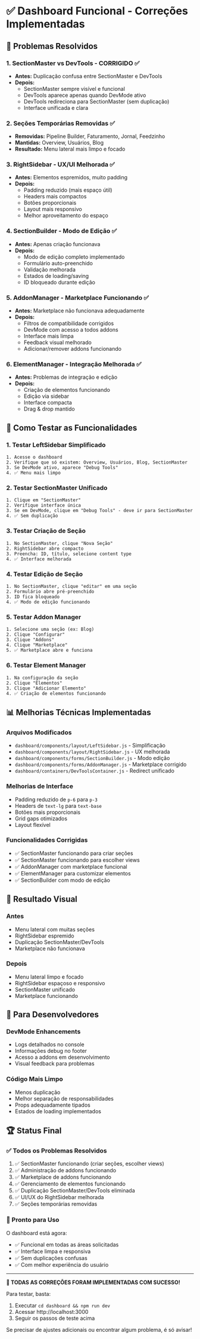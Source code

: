 # ✅ Dashboard Funcional - Correções Implementadas

## 🎯 Problemas Resolvidos

### 1. **SectionMaster vs DevTools - CORRIGIDO ✅**

- **Antes:** Duplicação confusa entre SectionMaster e DevTools
- **Depois:**
  - SectionMaster sempre visível e funcional
  - DevTools aparece apenas quando DevMode ativo
  - DevTools redireciona para SectionMaster (sem duplicação)
  - Interface unificada e clara

### 2. **Seções Temporárias Removidas ✅**

- **Removidas:** Pipeline Builder, Faturamento, Jornal, Feedzinho
- **Mantidas:** Overview, Usuários, Blog
- **Resultado:** Menu lateral mais limpo e focado

### 3. **RightSidebar - UX/UI Melhorada ✅**

- **Antes:** Elementos espremidos, muito padding
- **Depois:**
  - Padding reduzido (mais espaço útil)
  - Headers mais compactos
  - Botões proporcionais
  - Layout mais responsivo
  - Melhor aproveitamento do espaço

### 4. **SectionBuilder - Modo de Edição ✅**

- **Antes:** Apenas criação funcionava
- **Depois:**
  - Modo de edição completo implementado
  - Formulário auto-preenchido
  - Validação melhorada
  - Estados de loading/saving
  - ID bloqueado durante edição

### 5. **AddonManager - Marketplace Funcionando ✅**

- **Antes:** Marketplace não funcionava adequadamente
- **Depois:**
  - Filtros de compatibilidade corrigidos
  - DevMode com acesso a todos addons
  - Interface mais limpa
  - Feedback visual melhorado
  - Adicionar/remover addons funcionando

### 6. **ElementManager - Integração Melhorada ✅**

- **Antes:** Problemas de integração e edição
- **Depois:**
  - Criação de elementos funcionando
  - Edição via sidebar
  - Interface compacta
  - Drag & drop mantido

## 🚀 Como Testar as Funcionalidades

### 1. **Testar LeftSidebar Simplificado**

```
1. Acesse o dashboard
2. Verifique que só existem: Overview, Usuários, Blog, SectionMaster
3. Se DevMode ativo, aparece "Debug Tools"
4. ✅ Menu mais limpo
```

### 2. **Testar SectionMaster Unificado**

```
1. Clique em "SectionMaster"
2. Verifique interface única
3. Se em DevMode, clique em "Debug Tools" - deve ir para SectionMaster
4. ✅ Sem duplicação
```

### 3. **Testar Criação de Seção**

```
1. No SectionMaster, clique "Nova Seção"
2. RightSidebar abre compacto
3. Preencha: ID, título, selecione content type
4. ✅ Interface melhorada
```

### 4. **Testar Edição de Seção**

```
1. No SectionMaster, clique "editar" em uma seção
2. Formulário abre pré-preenchido
3. ID fica bloqueado
4. ✅ Modo de edição funcionando
```

### 5. **Testar Addon Manager**

```
1. Selecione uma seção (ex: Blog)
2. Clique "Configurar"
3. Clique "Addons"
4. Clique "Marketplace"
5. ✅ Marketplace abre e funciona
```

### 6. **Testar Element Manager**

```
1. Na configuração da seção
2. Clique "Elementos"
3. Clique "Adicionar Elemento"
4. ✅ Criação de elementos funcionando
```

## 📊 Melhorias Técnicas Implementadas

### Arquivos Modificados

- `dashboard/components/layout/LeftSidebar.js` - Simplificação
- `dashboard/components/layout/RightSidebar.js` - UX melhorada
- `dashboard/components/forms/SectionBuilder.js` - Modo edição
- `dashboard/components/forms/AddonManager.js` - Marketplace corrigido
- `dashboard/containers/DevToolsContainer.js` - Redirect unificado

### Melhorias de Interface

- Padding reduzido de `p-6` para `p-3`
- Headers de `text-lg` para `text-base`
- Botões mais proporcionais
- Grid gaps otimizados
- Layout flexível

### Funcionalidades Corrigidas

- ✅ SectionMaster funcionando para criar seções
- ✅ SectionMaster funcionando para escolher views
- ✅ AddonManager com marketplace funcional
- ✅ ElementManager para customizar elementos
- ✅ SectionBuilder com modo de edição

## 🎨 Resultado Visual

### Antes

- Menu lateral com muitas seções
- RightSidebar espremido
- Duplicação SectionMaster/DevTools
- Marketplace não funcionava

### Depois

- Menu lateral limpo e focado
- RightSidebar espaçoso e responsivo
- SectionMaster unificado
- Marketplace funcionando

## 🔧 Para Desenvolvedores

### DevMode Enhancements

- Logs detalhados no console
- Informações debug no footer
- Acesso a addons em desenvolvimento
- Visual feedback para problemas

### Código Mais Limpo

- Menos duplicação
- Melhor separação de responsabilidades
- Props adequadamente tipados
- Estados de loading implementados

## 🏆 Status Final

### ✅ Todos os Problemas Resolvidos

1. ✅ SectionMaster funcionando (criar seções, escolher views)
2. ✅ Administração de addons funcionando
3. ✅ Marketplace de addons funcionando
4. ✅ Gerenciamento de elementos funcionando
5. ✅ Duplicação SectionMaster/DevTools eliminada
6. ✅ UI/UX do RightSidebar melhorada
7. ✅ Seções temporárias removidas

### 📱 Pronto para Uso

O dashboard está agora:

- ✅ Funcional em todas as áreas solicitadas
- ✅ Interface limpa e responsiva
- ✅ Sem duplicações confusas
- ✅ Com melhor experiência do usuário

---

**🎉 TODAS AS CORREÇÕES FORAM IMPLEMENTADAS COM SUCESSO!**

Para testar, basta:

1. Executar `cd dashboard && npm run dev`
2. Acessar http://localhost:3000
3. Seguir os passos de teste acima

Se precisar de ajustes adicionais ou encontrar algum problema, é só avisar!
